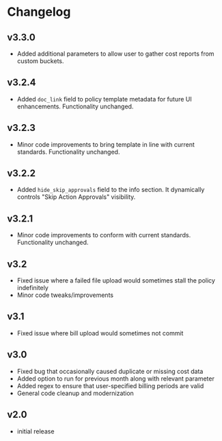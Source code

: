 # Changelog

## v3.3.0

- Added additional parameters to allow user to gather cost reports from custom buckets.

## v3.2.4

- Added `doc_link` field to policy template metadata for future UI enhancements. Functionality unchanged.

## v3.2.3

- Minor code improvements to bring template in line with current standards. Functionality unchanged.

## v3.2.2

- Added `hide_skip_approvals` field to the info section. It dynamically controls "Skip Action Approvals" visibility.

## v3.2.1

- Minor code improvements to conform with current standards. Functionality unchanged.

## v3.2

- Fixed issue where a failed file upload would sometimes stall the policy indefinitely
- Minor code tweaks/improvements

## v3.1

- Fixed issue where bill upload would sometimes not commit

## v3.0

- Fixed bug that occasionally caused duplicate or missing cost data
- Added option to run for previous month along with relevant parameter
- Added regex to ensure that user-specified billing periods are valid
- General code cleanup and modernization

## v2.0

- initial release

